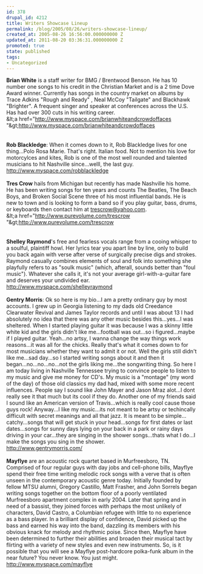 ```yaml
---
id: 378
drupal_id: 4212
title: Writers Showcase Lineup
permalink: /blog/2005/08/26/writers-showcase-lineup/
created_at: 2005-08-26 16:56:00.000000000 Z
updated_at: 2011-08-20 03:36:31.000000000 Z
promoted: true
state: published
tags:
- Uncategorized
---
```

<strong>Brian White</strong> is a staff writer for BMG / Brentwood Benson. He has 10 number one songs to his credit in the Christian Market and is a 2 time Dove Award winner. Currently has songs in the country market on albums by Trace Adkins "Rough and Ready" , Neal McCoy "Tailgate" and Blackhawk "Brighter". A frequent singer and speaker at conferences across the U.S. Has had over 300 cuts in his writing career.<br />&amp;lt;a href="http://www.myspace.com/brianwhiteandcrowdoffaces<br />"&amp;gt;http://www.myspace.com/brianwhiteandcrowdoffaces<br /></a><br /><br /><strong>Rob Blackledge</strong>: When it comes down to it, Rob Blackledge lives for one thing...Polo Rosa Marie. That's right. Italian food. Not to mention his love for motorcylces and kites, Rob is one of the most well rounded and talented musicians to hit Nashville since...welll, the last guy.<br /><a href="http://www.myspace.com/robblackledge">http://www.myspace.com/robblackledge</a><br /><br /><strong>Tres Crow</strong> hails from Michigan but recently has made Nashville his home. He has been writing songs for ten years and counts The Beatles, The Beach Boys, and Broken Social Scene three of his most influential bands. He is new to town and is looking to form a band so if you play guitar, bass, drums, or keyboards then contact him at trescrow@yahoo.com.<br />&amp;lt;a href="http://www.purevolume.com/trescrow<br />"&amp;gt;http://www.purevolume.com/trescrow<br /></a><br /><br /><strong>Shelley Raymond</strong>'s free and fearless vocals range from a cooing whisper to a soulful, plaintiff howl. Her lyrics tear you apart line by line, only to build you back again with verse after verse of surgically precise digs and strokes. Raymond casually combines elements of soul and folk into something she playfully refers to as "soulk music" (which, afterall, sounds better than "foul music"). Whatever she calls it, it's not your average girl-with-a-guitar fare and deserves your undivided ear.<br /><a href="http://www.myspace.com/shelleyraymond">http://www.myspace.com/shelleyraymond</a><br /><br /><strong>Gentry Morris</strong>: Ok so here is my bio...I am a pretty ordinary guy by most accounts. I grew up in Georgia listening to my dads old Creedance Clearwater Revival and James Taylor records and until I was about 13 I had absolutely no idea that there was any other music besides this...yes...I was sheltered. When I started playing guitar it was because I was a skinny little white kid and the girls didn't like me...football was out...so i figured...maybe if I played guitar. Yeah...no artsy, I wanna change the way things work reasons...it was all for the chicks. Really that's what it comes down to for most musicians whether they want to admit it or not. Well the girls still didn't like me...sad day...so I started writing songs about it and then it began...no...no...no...not the girls liking me...the songwriting thing. So here I am today living in Nashville Tennessee trying to convince people to listen to my music and give me money for CD's. My music is a "montage" (my word of the day) of those old classics my dad had, mixed with some more recent influences. People say I sound like John Mayer and Jason Mraz alot...I dont really see it that much but its cool if they do. Another one of my friends said I sound like an American version of Travis...which is really cool cause those guys rock! Anyway...I like my music...its not meant to be artsy or techincally difficult with secret meanings and all that jazz. It is meant to be simple... catchy...songs that will get stuck in your head...songs for first dates or last dates...songs for sunny days lying on your back in a park or rainy days driving in your car...they are singing in the shower songs...thats what I do...I make the songs you sing in the shower.<br /><a href="http://www.gentrymorris.com/">http://www.gentrymorris.com/</a><br /><br /><strong>Mayflye</strong> are an acoustic rock quartet based in Murfreesboro, TN. Comprised of four regular guys with day jobs and cell-phone bills, Mayflye spend their free time writing melodic rock songs with a verve that is often unseen in the contemporary acoustic genre today. Initially founded by fellow MTSU alumni, Gregory Castillo, Matt Frasher, and John Sorrels began writing songs together on the bottom floor of a poorly ventilated Murfreesboro apartment complex in early 2004. Later that spring and in need of a bassist, they joined forces with perhaps the most unlikely of characters, David Castro, a Columbian refugee with little to no experience as a bass player. In a brilliant display of confidence, David picked up the bass and earned his way into the band, dazzling its members with his obvious knack for melody and rhythmic poise. Since then, Mayflye have been determined to further their abilities and broaden their musical tact by flirting with a variety of new styles and even new instruments. So, is it possible that you will see a Mayflye post-hardcore polka-funk album in the near future? You never know. You just might.<br /><a href="http://www.myspace.com/mayflye">http://www.myspace.com/mayflye</a>
